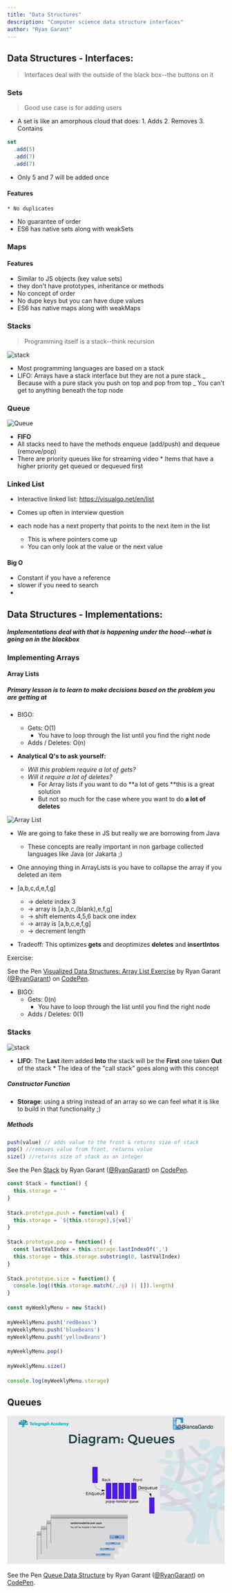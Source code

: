 ```yaml
---
title: "Data Structures"
description: "Computer science data structure interfaces"
author: "Ryan Garant"
---
```


<article id="1">

## Data Structures - Interfaces:

> Interfaces deal with the outside of the black box--the buttons on it

### Sets

> Good use case is for adding users

- A set is like an amorphous cloud that does: 1. Adds 2. Removes 3. Contains

```javascript
set
  .add(5)
  .add(7)
  .add(7)
```

- Only 5 and 7 will be added once

#### Features

    * No duplicates

- No guarantee of order
- ES6 has native sets along with weakSets

### Maps

#### Features

- Similar to JS objects (key value sets)
- they don't have prototypes, inheritance or methods
- No concept of order
- No dupe keys but you can have dupe values
- ES6 has native maps along with weakMaps

### Stacks

> Programming itself is a stack--think recursion

![stack](https://btholt.github.io/four-semesters-of-cs/img/stack.png)

- Most programming languages are based on a stack
- LIFO: Arrays have a stack interface but they are not a pure stack _ Because with a pure stack you push on top and pop
  from top _ You can't get to anything beneath the top node

### Queue

![Queue](https://btholt.github.io/four-semesters-of-cs/img/queue.png)

- **FIFO**
- All stacks need to have the methods enqueue (add/push) and dequeue (remove/pop)
- There are priority queues like for streaming video \* Items that have a higher priority get queued or dequeued first

### Linked List

- Interactive linked list: https://visualgo.net/en/list

- Comes up often in interview question
- each node has a next property that points to the next item in the list
  - This is where pointers come up
  - You can only look at the value or the next value

#### Big O

- Constant if you have a reference
- slower if you need to search
-

</article>

<article id="2">

## Data Structures - Implementations:

##### Implementations deal with that is happening under the hood--what is going on in the blackbox

### Implementing Arrays

#### Array Lists

##### Primary lesson is to learn to make decisions based on the problem you are getting at

- BIGO:

  - Gets: O(1)
    - You have to loop through the list until you find the right node
  - Adds / Deletes: O(n)

- **Analytical Q's to ask yourself:**
  - _Will this problem require a lot of gets?_
  - _Will it require a lot of deletes?_
    - For Array lists if you want to do **a lot of gets **this is a great solution
    - But not so much for the case where you want to do **a lot of deletes**

![Array List](https://btholt.github.io/four-semesters-of-cs/img/array.png)

- We are going to fake these in JS but really we are borrowing from Java
  - These concepts are really important in non garbage collected languages like Java (or Jakarta ;)
- One annoying thing in ArrayLists is you have to collapse the array if you deleted an item
- [a,b,c,d,e,f,g]

  - -> delete index 3
  - -> array is [a,b,c,(blank),e,f,g]
  - -> shift elements 4,5,6 back one index
  - -> array is [a,b,c,e,f,g]
  - -> decrement length

- Tradeoff: This optimizes **gets** and deoptimizes **deletes** and **insertIntos**

Exercise:

<p data-height="300" data-theme-id="31719" data-slug-hash="wmYoJG" data-default-tab="js,result" data-user="RyanGarant" data-embed-version="2" data-pen-title="Visualized Data Structures: Array List Exercise" class="codepen">See the Pen <a href="https://codepen.io/RyanGarant/pen/wmYoJG/">Visualized Data Structures: Array List Exercise</a> by Ryan Garant (<a href="https://codepen.io/RyanGarant">@RyanGarant</a>) on <a href="https://codepen.io">CodePen</a>.</p>

- BIGO:
  - Gets: 0(n)
    - You have to loop through the list until you find the right node
  - Adds / Deletes: 0(1)

### Stacks

![stack](https://www.tutorialspoint.com/data_structures_algorithms/images/stack_representation.jpg)

- **LIFO**: The **Last** item added **Into** the stack will be the **First** one taken **Out** of the stack \* The idea of
  the "call stack" goes along with this concept

##### Constructor Function

- **Storage**: using a string instead of an array so we can feel what it is like to build in that functionality ;)

##### Methods

```javascript
push(value) // adds value to the front & returns size of stack
pop() //removes value from front, returns value
size() //returns size of stack as an integer
```

<p data-height="300" data-theme-id="31719" data-slug-hash="vWLpYe" data-default-tab="js" data-user="RyanGarant" data-embed-version="2" data-pen-title="Stack" class="codepen">See the Pen <a href="https://codepen.io/RyanGarant/pen/vWLpYe/">Stack</a> by Ryan Garant (<a href="https://codepen.io/RyanGarant">@RyanGarant</a>) on <a href="https://codepen.io">CodePen</a>.</p>

```javascript
const Stack = function() {
  this.storage = ''
}

Stack.prototype.push = function(val) {
  this.storage = `${this.storage},${val}`
}

Stack.prototype.pop = function() {
  const lastValIndex = this.storage.lastIndexOf(',')
  this.storage = this.storage.substring(0, lastValIndex)
}

Stack.prototype.size = function() {
  console.log((this.storage.match(/,/g) || []).length)
}

const myWeeklyMenu = new Stack()

myWeeklyMenu.push('redBeans')
myWeeklyMenu.push('blueBeans')
myWeeklyMenu.push('yellowBeans')

myWeeklyMenu.pop()

myWeeklyMenu.size()

console.log(myWeeklyMenu.storage)
```

## Queues

![](images/queues.png)

<p data-height="300" data-theme-id="31719" data-slug-hash="wPEyRg" data-default-tab="js" data-user="RyanGarant" data-embed-version="2" data-pen-title="Queue Data Structure" class="codepen">See the Pen <a href="https://codepen.io/RyanGarant/pen/wPEyRg/">Queue Data Structure</a> by Ryan Garant (<a href="https://codepen.io/RyanGarant">@RyanGarant</a>) on <a href="https://codepen.io">CodePen</a>.</p>
</article>
